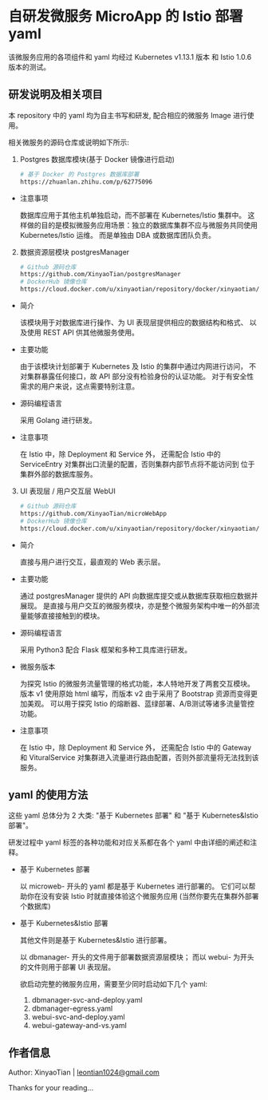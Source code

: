 # 自研发微服务 MicroApp 的 Istio 部署 yaml

该微服务应用的各项组件和 yaml 均经过 Kubernetes v1.13.1 版本 和 Istio 1.0.6 版本的测试。


## 研发说明及相关项目

本 repository 中的 yaml 均为自主书写和研发, 配合相应的微服务 Image 进行使用。

相关微服务的源码仓库或说明如下所示:

1. Postgres 数据库模块(基于 Docker 镜像进行启动)

    ```bash
    # 基于 Docker 的 Postgres 数据库部署
    https://zhuanlan.zhihu.com/p/62775096
    ```

- 注意事项

    数据库应用于其他主机单独启动，而不部署在 Kubernetes/Istio 集群中。
    这样做的目的是模拟微服务应用场景：独立的数据库集群不应与微服务共同使用 Kubernetes/Istio 运维。
    而是单独由 DBA 或数据库团队负责。
    
    
2. 数据资源层模块 postgresManager

    ```bash
    # Github 源码仓库
    https://github.com/XinyaoTian/postgresManager
    # DockerHub 镜像仓库
    https://cloud.docker.com/u/xinyaotian/repository/docker/xinyaotian/psqlmanager
    ```
    
- 简介
    
    该模块用于对数据库进行操作、为 UI 表现层提供相应的数据结构和格式、
    以及使用 REST API 供其他微服务使用。
    
- 主要功能

    由于该模块计划部署于 Kubernetes 及 Istio 的集群中通过内网进行访问，
    不对集群暴露任何接口，故 API 部分没有检验身份的认证功能。
    对于有安全性需求的用户来说，这点需要特别注意。
    
- 源码编程语言

    采用 Golang 进行研发。
    
- 注意事项

    在 Istio 中，除 Deployment 和 Service 外，
    还需配合 Istio 中的 ServiceEntry 对集群出口流量的配置，否则集群内部节点将不能访问到
    位于集群外部的数据库服务。
    
    
3. UI 表现层 / 用户交互层 WebUI

    ```bash
    # Github 源码仓库
    https://github.com/XinyaoTian/microWebApp
    # DockerHub 镜像仓库
    https://cloud.docker.com/u/xinyaotian/repository/docker/xinyaotian/microweb-ui
    ```

- 简介

    直接与用户进行交互，最直观的 Web 表示层。
    
- 主要功能

    通过 postgresManager 提供的 API 向数据库提交或从数据库获取相应数据并展现。
    是直接与用户交互的微服务模块，亦是整个微服务架构中唯一的外部流量能够直接接触到的模块。
    
- 源码编程语言

    采用 Python3 配合 Flask 框架和多种工具库进行研发。
    
- 微服务版本

    为探究 Istio 的微服务流量管理的格式功能，本人特地开发了两套交互模块。
    版本 v1 使用原始 html 编写，而版本 v2 由于采用了 Bootstrap 资源而变得更加美观。
    可以用于探究 Istio 的熔断器、蓝绿部署、A/B测试等诸多流量管控功能。
    
- 注意事项

    在 Istio 中，除 Deployment 和 Service 外，
    还需配合 Istio 中的 Gateway 和 VituralService 
    对集群进入流量进行路由配置，否则外部流量将无法找到该服务。
    

## yaml 的使用方法

这些 yaml 总体分为 2 大类: "基于 Kubernetes 部署" 和 "基于 Kubernetes&Istio 部署"。

研发过程中 yaml 标签的各种功能和对应关系都在各个 yaml 中由详细的阐述和注释。

- 基于 Kubernetes 部署

    以 microweb- 开头的 yaml 都是基于 Kubernetes 进行部署的。
    它们可以帮助你在没有安装 Istio 时就直接体验这个微服务应用
    (当然你要先在集群外部署个数据库)
    
- 基于 Kubernetes&Istio 部署

    其他文件则是基于 Kubernetes&Istio 进行部署。
    
    以 dbmanager- 开头的文件用于部署数据资源层模块；
    而以 webui- 为开头的文件则用于部署 UI 表现层。
    
    欲启动完整的微服务应用，需要至少同时启动如下几个 yaml:
    
    1. dbmanager-svc-and-deploy.yaml 
    2. dbmanager-egress.yaml
    3. webui-svc-and-deploy.yaml
    4. webui-gateway-and-vs.yaml
    
    
## 作者信息

Author: XinyaoTian | leontian1024@gmail.com

Thanks for your reading...
    

